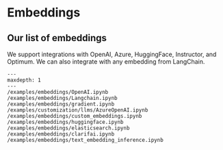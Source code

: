 # Embeddings

## Our list of embeddings

We support integrations with OpenAI, Azure, HuggingFace, Instructor, and Optimum. We can also integrate with any embedding from LangChain.

```{toctree}
---
maxdepth: 1
---
/examples/embeddings/OpenAI.ipynb
/examples/embeddings/Langchain.ipynb
/examples/embeddings/gradient.ipynb
/examples/customization/llms/AzureOpenAI.ipynb
/examples/embeddings/custom_embeddings.ipynb
/examples/embeddings/huggingface.ipynb
/examples/embeddings/elasticsearch.ipynb
/examples/embeddings/clarifai.ipynb
/examples/embeddings/text_embedding_inference.ipynb
```
